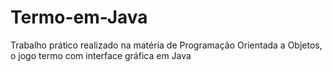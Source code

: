 # Termo-em-Java
Trabalho prático realizado na matéria de Programação Orientada a Objetos, o jogo termo com interface gráfica em Java
